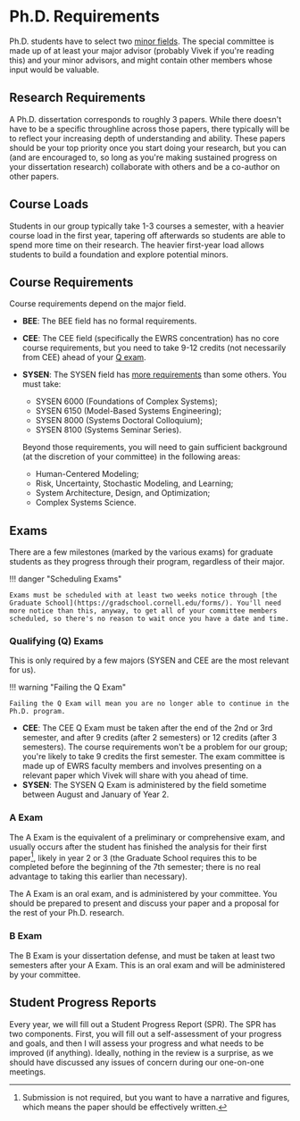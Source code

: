 # Ph.D. Requirements

Ph.D. students have to select two [minor fields](minors.md). The special committee is made up of at least your major advisor (probably Vivek if you're reading this) and your minor advisors, and might contain other members whose input would be valuable.

## Research Requirements

A Ph.D. dissertation corresponds to roughly 3 papers. While there doesn't have to be a specific throughline across those papers, there typically will be to reflect your increasing depth of understanding and ability. These papers should be your top priority once you start doing your research, but you can (and are encouraged to, so long as you're making sustained progress on your dissertation research) collaborate with others and be a co-author on other papers.

## Course Loads

Students in our group typically take 1-3 courses a semester, with a heavier course load in the first year, tapering off afterwards so students are able to spend more time on their research. The heavier first-year load allows students to build a foundation and explore potential minors.

## Course Requirements

Course requirements depend on the major field.

- **BEE**: The BEE field has no formal requirements.
- **CEE**: The CEE field (specifically the EWRS concentration) has no core course requirements, but you need to take 9-12 credits (not necessarily from CEE) ahead of your [Q exam](#qualifying-q-exams).
- **SYSEN**: The SYSEN field has [more requirements](https://www.systemseng.cornell.edu/se/programs/systems-phd/systems-phd-degree-requirements) than some others. You must take:
    * SYSEN 6000 (Foundations of Complex Systems);
    * SYSEN 6150 (Model-Based Systems Engineering);
    * SYSEN 8000 (Systems Doctoral Colloquium);
    * SYSEN 8100 (Systems Seminar Series).
    
    Beyond those requirements, you will need to gain sufficient background (at the discretion of your committee) in the following areas:
    * Human-Centered Modeling;
    * Risk, Uncertainty, Stochastic Modeling, and Learning;
    * System Architecture, Design, and Optimization;
    * Complex Systems Science.

## Exams

There are a few milestones (marked by the various exams) for graduate students as they progress through their program, regardless of their major.

!!! danger "Scheduling Exams"

    Exams must be scheduled with at least two weeks notice through [the Graduate School](https://gradschool.cornell.edu/forms/). You'll need more notice than this, anyway, to get all of your committee members scheduled, so there's no reason to wait once you have a date and time.

### Qualifying (Q) Exams

This is only required by a few majors (SYSEN and CEE are the most relevant for us). 

!!! warning "Failing the Q Exam"

    Failing the Q Exam will mean you are no longer able to continue in the Ph.D. program.

- **CEE**: The CEE Q Exam must be taken after the end of the 2nd or 3rd semester, and after 9 credits (after 2 semesters) or 12 credits (after 3 semesters). The course requirements won't be a problem for our group; you're likely to take 9 credits the first semester. The exam committee is made up of EWRS faculty members and involves presenting on a relevant paper which Vivek will share with you ahead of time.
- **SYSEN**: The SYSEN Q Exam is administered by the field sometime between August and January of Year 2.

### A Exam

The A Exam is the equivalent of a preliminary or comprehensive exam, and usually occurs after the student has finished the analysis for their first paper[^1], likely in year 2 or 3 (the Graduate School requires this to be completed before the beginning of the 7th semester; there is no real advantage to taking this earlier than necessary). 

[^1]: Submission is not required, but you want to have a narrative and figures, which means the paper should be effectively written.

The A Exam is an oral exam, and is administered by your committee. You should be prepared to present and discuss your paper and a proposal for the rest of your Ph.D. research.

### B Exam

The B Exam is your dissertation defense, and must be taken at least two semesters after your A Exam. This is an oral exam and will be administered by your committee.

## Student Progress Reports

Every year, we will fill out a Student Progress Report (SPR). The SPR has two components. First, you will fill out a self-assessment of your progress and goals, and then I will assess your progress and what needs to be improved (if anything). Ideally, nothing in the review is a surprise, as we should have discussed any issues of concern during our one-on-one meetings.